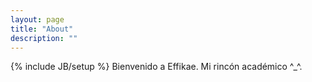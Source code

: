 ```yaml
---
layout: page
title: "About"
description: ""
---
```

{% include JB/setup %}
Bienvenido a Effikae. Mi rincón académico   ^_^.

